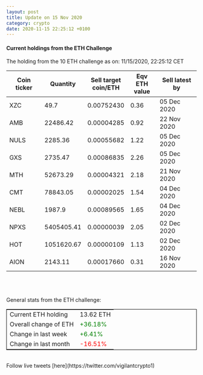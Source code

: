 ```yaml
---
layout: post
title: Update on 15 Nov 2020
category: crypto
date: 2020-11-15 22:25:12 +0100
---
```

<!-- Global site tag (gtag.js) - Google Analytics -->
<script async src="https://www.googletagmanager.com/gtag/js?id=UA-103831149-5"></script>
<script>
  window.dataLayer = window.dataLayer || [];
  function gtag(){dataLayer.push(arguments);}
  gtag('js', new Date());

  gtag('config', 'UA-103831149-5');
</script>


#### Current holdings from the ETH Challenge

The holding from the 10 ETH challenge as on: 11/15/2020, 22:25:12 CET

|Coin ticker|Quantity|Sell target<br>coin/ETH|Eqv ETH<br>value|Sell latest by|
|-----------|--------|-----------|-----------|--------------|
XZC|49.7|  0.00752430|0.36|05 Dec 2020|
AMB|22486.42|  0.00004285|0.92|22 Nov 2020|
NULS|2285.36|  0.00055682|1.22|05 Dec 2020|
GXS|2735.47|  0.00086835|2.26|05 Dec 2020|
MTH|52673.29|  0.00004321|2.18|21 Nov 2020|
CMT|78843.05|  0.00002025|1.54|04 Dec 2020|
NEBL|1987.9|  0.00089565|1.65|04 Dec 2020|
NPXS|5405405.41|  0.00000039|2.05|02 Dec 2020|
HOT|1051620.67|  0.00000109|1.13|02 Dec 2020|
AION|2143.11|  0.00017660|0.31|16 Nov 2020|

<br>
<br>
<br>
General stats from the ETH challenge:

<table style="border:1px solid black;margin-left:auto;margin-right:auto;">
	<tbody>
	<tr>
		<td>Current ETH holding</td>
		<td>     13.62 ETH</td>
	</tr>
	<tr>
		<td>Overall change of ETH</td>
		<td><font color="green">+36.18%</font></td>
	</tr>
	<tr>
		<td>Change in last week</td>
		<td><font color="green">+6.41%</font></td>
	</tr>
	<tr>
		<td>Change in last month</td>
		<td><font color="red">-16.51%</font></td>
	</tr>
	</tbody>
</table>

<br>
Follow live tweets [here](https://twitter.com/vigilantcrypto1)
<br>
<br>